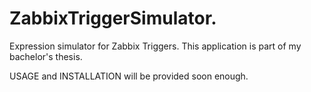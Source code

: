 # ZabbixTriggerSimulator.
Expression simulator for Zabbix Triggers.
This application is part of my bachelor's thesis.

USAGE and INSTALLATION will be provided soon enough.
